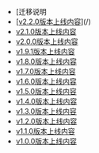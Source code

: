 * [迁移说明
* [[v2.2.0版本上线内容](v2.2.0)](/)
* [v2.1.0版本上线内容](v2.1.0)
* [v2.0.0版本上线内容](v2.0.0)
* [v1.9.1版本上线内容](v1.9.1)
* [v1.8.0版本上线内容](v1.8.0)
* [v1.7.0版本上线内容](v1.7.0)
* [v1.6.0版本上线内容](v1.6.0)
* [v1.5.0版本上线内容](v1.5.0)
* [v1.4.0版本上线内容](v1.4.0)
* [v1.3.0版本上线内容](v1.3.0)
* [v1.2.0版本上线内容](v1.2.0)
* [v1.1.0版本上线内容](v1.1.0)
* [v1.0.0版本上线内容](v1.0.0)

